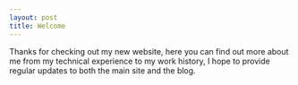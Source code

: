 ```yaml
---
layout: post
title: Welcome
---
```


Thanks for checking out my new website, here you can find out more about me from my technical experience to my work history, I hope to provide
regular updates to both the main site and the blog. 